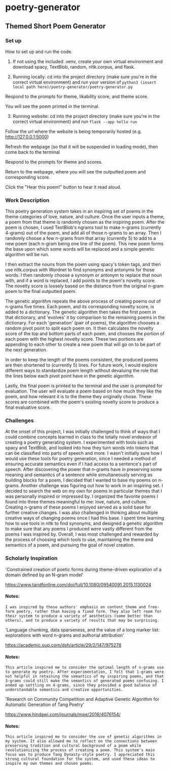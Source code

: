 # poetry-generator

## Themed Short Poem Generator

### Set up

How to set up and run the code.

1. If not using the included .venv, create your own virtual environment and download spacy, TextBlob, random, nltk.corpus, and flask.

2. Running locally: cd into the project directory (make sure you're in the correct virtual environment) and run your version of ```python3 (insert local path here)/poetry-generator/poetry-generator.py```

Respond to the prompts for theme, likability score, and theme score.

You will see the poem printed in the terminal.

3. Running website: cd into the project directory (make sure you're in the correct virtual environment) and run ```flask --app hello run```

Follow the url where the website is being temporarily hosted (e.g. http://127.0.0.1:5000)

Refresh the webpage (so that it will be suspended in loading mode), then come back to the terminal

Respond to the prompts for theme and scores.

Return to the webpage, where you will see the outputted poem and corresponding score.

Click the "Hear this poem!" button to hear it read aloud.


### Work Description

This poetry generation system takes in an inspiring set of poems in the theme categories of love, nature, and culture. Once the user inputs a theme, a poem from that theme is randomly chosen as the inspiring poem. After the poem is chosen, I used TextBlob's ngrams tool to make n-grams (currently 4-grams) out of the poem, and add all of those n-grams to an array. Then I randomly choose a few n-grams from that array (currently 5) to add to a new poem (each n-gram being one line of the poem). This new poem forms the base upon which some words will be replaced and a simple genetic algorithm will be run. 

I then extract the nouns from the poem using spacy's token tags, and then use nltk.corpus with Wordnet to find synonyms and antonyms for those words. I then randomly choose a synonym or antonym to replace that noun with, and if a word is replaced, I add points to the poem's novelty score. The novelty score is loosely based on the distance from the original n-gram poem to the final outputted poem. 

The genetic algorithm repeats the above process of creating poems out of n-grams five times. Each poem, and its corresponding novelty score, is added to a dictionary. The genetic algorithm then takes the first poem in that dictionary, and 'evolves' it by comparison to the remaining poems in the dictionary. For each 'generation' (pair of poems), the algorithm chooses a random pivot point to split each poem on. It then calculates the novelty score of the top and bottom parts of each poem, and chooses the portion of each poem with the highest novelty score. These two portions are appending to each other to create a new poem that will go on to be part of the next generation.

In order to keep the length of the poems consistent, the produced poems are then shortened to (currently 5) lines. For future work, I would explore different ways to standardize poem length without devaluing the role that the lines below each pivot point have in the genetic algorithm.

Lastly, the final poem is printed to the terminal and the user is prompted for evaluation. The user will evaluate a poem based on how much they like the poem, and how relevant it is to the theme they originally chose. These scores are combined with the poem's existing novelty score to produce a final evaluative score.


### Challenges

At the onset of this project, I was initially challenged to think of ways that I could combine concepts learned in class to the totally novel endeavor of creating a poetry generating system. I experimented with tools such as spacy and TextBlob, and looked into how they turn words into tokens that can be classified into parts of speech and more. I wasn't initially sure how I would use these tools for poetry generation, since I needed a method of ensuring accurate semantics even if I had access to a sentence's part of speech. After discovering the power that n-grams have in preserving some meaning and semantics of a sentence while simultaneously serving as building blocks for a poem, I decided that I wanted to base my poems on n-grams. Another challenge was figuring out how to work in an inspiring set. I decided to search the web on my own for poems in particular themes that I was personally inspired or impressed by. I organized the favorite poems I found into three themes meaningful to me: love, nature, and culture. Creating n-grams of these poems I enjoyed served as a solid base for further creative changes. I was also challenged in thinking about multiple creative ways of changing poems once I had this base. I spent time learning how to use tools in nltk to find synonyms, and designed a genetic algorithm to make sure that any poems I produced were vastly different from the poems I was inspired by. Overall, I was most challenged and rewarded by the process of choosing which tools to use, maintaining the theme and semantics of a poem, and pursuing the goal of novel creation.

### Scholarly Inspiration

'Constrained creation of poetic forms during theme-driven exploration of a domain defined by an N-gram model'

https://www.tandfonline.com/doi/full/10.1080/09540091.2015.1130024

#### Notes:
    I was inspired by these authors' emphasis on content theme and free-form poetry, rather than having a fixed form. They also left room for their system to produce a variety of aesthetics (some better than others), and to produce a variety of results that may be surprising.


'Language chunking, data sparseness, and the value of a long marker list: explorations with word n-grams and authorial attribution'

https://academic.oup.com/dsh/article/29/2/147/975278

#### Notes:
    This article inspired me to consider the optimal length of n-grams use to generate my poetry. After experimentation, I felt that 1-grams were not helpful in retaining the semantics of my inspiring poems, and that 3-grams could still make the semantics of generated poems confusing. I ended up settling on 4-grams, since they provided a good balance of understandable semantics and creative opportunities.

'Research on Community Competition and Adaptive Genetic Algorithm for Automatic Generation of Tang Poetry'

https://www.hindawi.com/journals/mpe/2016/4076154/

#### Notes:

    This article inspired me to consider the use of genetic algorithms in my system. It also allowed me to reflect on the connections between preserving tradition and cultural background of a poem while revolutionizing the process of creating a poem. This system's main focus was to produce Tang Dynasty-style poetry. I appreciated this strong cultural foundation for the system, and used these ideas to inspire my own themes and chosen poems.